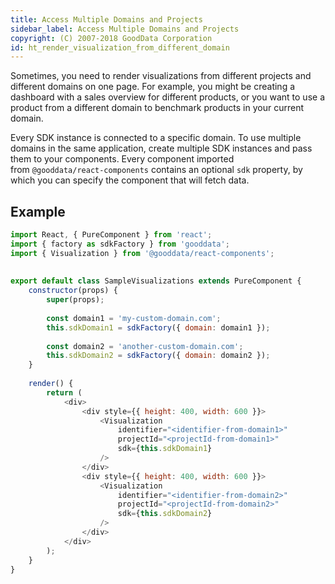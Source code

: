 ```yaml
---
title: Access Multiple Domains and Projects
sidebar_label: Access Multiple Domains and Projects
copyright: (C) 2007-2018 GoodData Corporation
id: ht_render_visualization_from_different_domain
---
```


Sometimes, you need to render visualizations from different projects and different domains on one page. For example, you might be creating a dashboard with a sales overview for different products, or you want to use a product from a different domain to benchmark products in your current domain.

Every SDK instance is connected to a specific domain. To use multiple domains in the same application, create multiple SDK instances and pass them to your components. Every component imported from `@gooddata/react-components` contains an optional `sdk` property, by which you can specify the component that will fetch data.

## Example

```javascript
import React, { PureComponent } from 'react';
import { factory as sdkFactory } from 'gooddata';
import { Visualization } from '@gooddata/react-components';
 
 
export default class SampleVisualizations extends PureComponent {
    constructor(props) {
        super(props);
         
        const domain1 = 'my-custom-domain.com';
        this.sdkDomain1 = sdkFactory({ domain: domain1 });
     
        const domain2 = 'another-custom-domain.com';
        this.sdkDomain2 = sdkFactory({ domain: domain2 });
    }
 
    render() {
        return (
            <div>
                <div style={{ height: 400, width: 600 }}>
                    <Visualization
                        identifier="<identifier-from-domain1>"
                        projectId="<projectId-from-domain1>"
                        sdk={this.sdkDomain1}
                    />
                </div>
                <div style={{ height: 400, width: 600 }}>
                    <Visualization
                        identifier="<identifier-from-domain2>"
                        projectId="<projectId-from-domain2>"
                        sdk={this.sdkDomain2}
                    />
                </div>
            </div>
        );
    }
}
```
